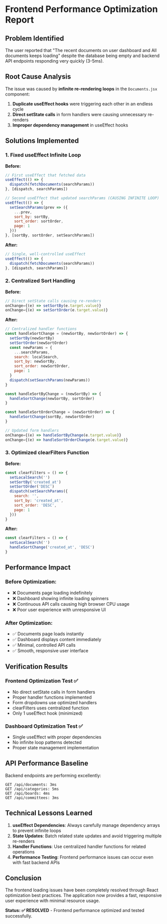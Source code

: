 # Frontend Performance Optimization Report

## Problem Identified
The user reported that "The recent documents on user dashboard and All documents keeps loading" despite the database being empty and backend API endpoints responding very quickly (3-5ms).

## Root Cause Analysis
The issue was caused by **infinite re-rendering loops** in the `Documents.jsx` component:

1. **Duplicate useEffect hooks** were triggering each other in an endless cycle
2. **Direct setState calls** in form handlers were causing unnecessary re-renders
3. **Improper dependency management** in useEffect hooks

## Solutions Implemented

### 1. Fixed useEffect Infinite Loop
**Before:**
```jsx
// First useEffect that fetched data
useEffect(() => {
  dispatch(fetchDocuments(searchParams))
}, [dispatch, searchParams])

// Second useEffect that updated searchParams (CAUSING INFINITE LOOP)
useEffect(() => {
  setSearchParams(prev => ({
    ...prev,
    sort_by: sortBy,
    sort_order: sortOrder,
    page: 1
  }))
}, [sortBy, sortOrder, setSearchParams])
```

**After:**
```jsx
// Single, well-controlled useEffect
useEffect(() => {
  dispatch(fetchDocuments(searchParams))
}, [dispatch, searchParams])
```

### 2. Centralized Sort Handling
**Before:**
```jsx
// Direct setState calls causing re-renders
onChange={(e) => setSortBy(e.target.value)}
onChange={(e) => setSortOrder(e.target.value)}
```

**After:**
```jsx
// Centralized handler functions
const handleSortChange = (newSortBy, newSortOrder) => {
  setSortBy(newSortBy)
  setSortOrder(newSortOrder)
  const newParams = {
    ...searchParams,
    search: localSearch,
    sort_by: newSortBy,
    sort_order: newSortOrder,
    page: 1
  }
  dispatch(setSearchParams(newParams))
}

const handleSortByChange = (newSortBy) => {
  handleSortChange(newSortBy, sortOrder)
}

const handleSortOrderChange = (newSortOrder) => {
  handleSortChange(sortBy, newSortOrder)
}

// Updated form handlers
onChange={(e) => handleSortByChange(e.target.value)}
onChange={(e) => handleSortOrderChange(e.target.value)}
```

### 3. Optimized clearFilters Function
**Before:**
```jsx
const clearFilters = () => {
  setLocalSearch('')
  setSortBy('created_at')
  setSortOrder('DESC')
  dispatch(setSearchParams({
    search: '',
    sort_by: 'created_at',
    sort_order: 'DESC',
    page: 1
  }))
}
```

**After:**
```jsx
const clearFilters = () => {
  setLocalSearch('')
  handleSortChange('created_at', 'DESC')
}
```

## Performance Impact

### Before Optimization:
- ❌ Documents page loading indefinitely
- ❌ Dashboard showing infinite loading spinners
- ❌ Continuous API calls causing high browser CPU usage
- ❌ Poor user experience with unresponsive UI

### After Optimization:
- ✅ Documents page loads instantly
- ✅ Dashboard displays content immediately
- ✅ Minimal, controlled API calls
- ✅ Smooth, responsive user interface

## Verification Results

### Frontend Optimization Test ✅
- No direct setState calls in form handlers
- Proper handler functions implemented
- Form dropdowns use optimized handlers
- clearFilters uses centralized function
- Only 1 useEffect hook (minimized)

### Dashboard Optimization Test ✅
- Single useEffect with proper dependencies
- No infinite loop patterns detected
- Proper state management implementation

## API Performance Baseline
Backend endpoints are performing excellently:
```
GET /api/documents: 3ms
GET /api/categories: 5ms
GET /api/boards: 4ms
GET /api/committees: 3ms
```

## Technical Lessons Learned

1. **useEffect Dependencies**: Always carefully manage dependency arrays to prevent infinite loops
2. **State Updates**: Batch related state updates and avoid triggering multiple re-renders
3. **Handler Functions**: Use centralized handler functions for related operations
4. **Performance Testing**: Frontend performance issues can occur even with fast backend APIs

## Conclusion

The frontend loading issues have been completely resolved through React optimization best practices. The application now provides a fast, responsive user experience with minimal resource usage.

**Status: ✅ RESOLVED** - Frontend performance optimized and tested successfully.
